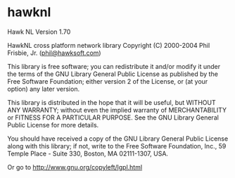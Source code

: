 # hawknl

Hawk NL Version 1.70

  HawkNL cross platform network library
  Copyright (C) 2000-2004 Phil Frisbie, Jr. (phil@hawksoft.com)

  This library is free software; you can redistribute it and/or
  modify it under the terms of the GNU Library General Public
  License as published by the Free Software Foundation; either
  version 2 of the License, or (at your option) any later version.

  This library is distributed in the hope that it will be useful,
  but WITHOUT ANY WARRANTY; without even the implied warranty of
  MERCHANTABILITY or FITNESS FOR A PARTICULAR PURPOSE.  See the GNU
  Library General Public License for more details.

  You should have received a copy of the GNU Library General Public
  License along with this library; if not, write to the
  Free Software Foundation, Inc., 59 Temple Place - Suite 330,
  Boston, MA  02111-1307, USA.

  Or go to http://www.gnu.org/copyleft/lgpl.html
